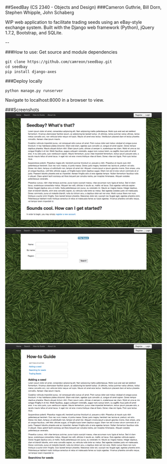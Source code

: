 ##SeedBay (CS 2340 - Objects and Design)
###Cameron Guthrie, Bill Dorn, Stephen Whipple, John Schaberg

WIP web application to facilitate trading seeds using an eBay-style exchange system.
Built with the Django web framework (Python), jQuery 1.7.2, Bootstrap, and SQLite.

--

###How to use: 
Get source and module dependencies
```
git clone https://github.com/camreon/seedbay.git
cd seedbay
pip install django-axes
```

###Deploy locally
```
python manage.py runserver
```

Navigate to localhost:8000 in a browser to view.

###Screenshots
![Alt text](/home.png "Home")
![Alt text](/search.png "Search")
![Alt text](/guide.png "Guide")



